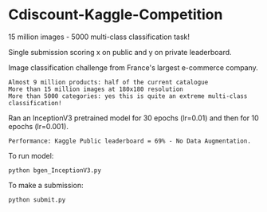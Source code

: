 # Cdiscount-Kaggle-Competition
15 million images - 5000 multi-class classification task!

Single submission scoring x on public and y on private leaderboard.

Image classification challenge from France's largest e-commerce company.

```
Almost 9 million products: half of the current catalogue
More than 15 million images at 180x180 resolution
More than 5000 categories: yes this is quite an extreme multi-class classification!
```

Ran an InceptionV3 pretrained model for 30 epochs (lr=0.01) and then for 10 epochs (lr=0.001).

`Performance: Kaggle Public leaderboard = 69% - No Data Augmentation.`

To run model:

`python bgen_InceptionV3.py`

To make a submission:

`python submit.py`

